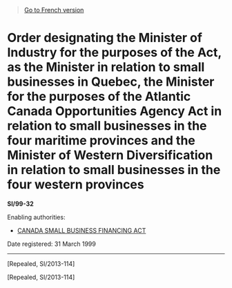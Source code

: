 > [Go to French version](/fr/Règlements/Textes%20réglementaires/99/32.md)

# Order designating the Minister of Industry for the purposes of the Act, as the Minister in relation to small businesses in Quebec, the Minister for the purposes of the Atlantic Canada Opportunities Agency Act in relation to small businesses in the four maritime provinces and the Minister of Western Diversification in relation to small businesses in the four western provinces

**SI/99-32**

Enabling authorities: 
- [CANADA SMALL BUSINESS FINANCING ACT](/en/Acts/Statutes%20of%20Canada/1998/c.%2036.md)

Date registered: 31 March 1999

----------


[Repealed, SI/2013-114]

[Repealed, SI/2013-114]


